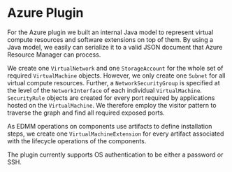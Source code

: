 # Azure Plugin

For the Azure plugin we built an internal Java model to represent virtual compute resources and software extensions on top of them.
By using a Java model, we easily can serialize it to a valid JSON document that Azure Resource Manager can process.

We create one `VirtualNetwork` and one `StorageAccount` for the whole set of required `VirtualMachine` objects.
However, we only create one `Subnet` for all virtual compute resources.
Further, a `NetworkSecurityGroup` is specified at the level of the `NetworkInterface` of each individual `VirtualMachine`.
`SecurityRule` objects are created for every port required by applications hosted on the `VirtualMachine`.
We therefore employ the visitor pattern to traverse the graph and find all required exposed ports.

As EDMM operations on components use artifacts to define installation steps, we create one `VirtualMachineExtension` for every artifact associated with the lifecycle operations of the components. 

The plugin currently supports OS authentication to be either a password or SSH.
